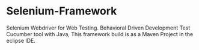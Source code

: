 # Selenium-Framework 
Selenium Webdriver for Web Testing.
Behavioral Driven Development Test Cucumber tool with Java, 
This framework build is as a Maven Project in the eclipse IDE.
